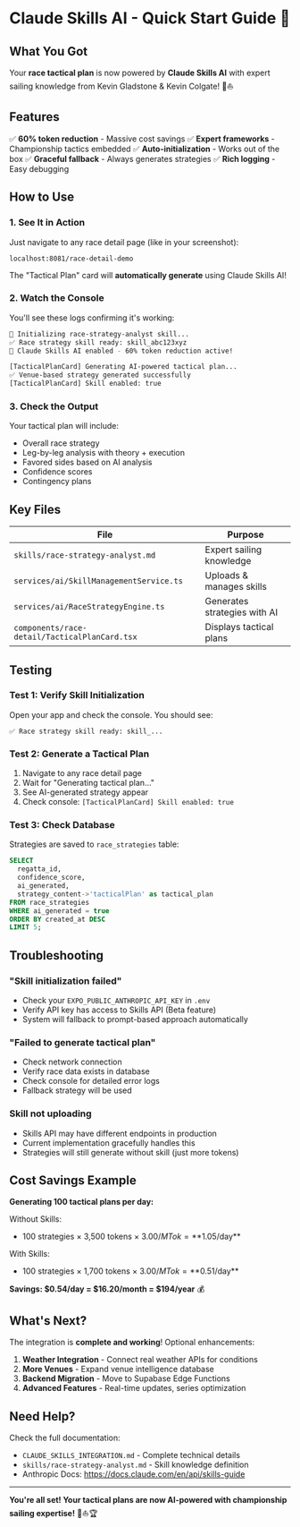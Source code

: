 # Claude Skills AI - Quick Start Guide 🚀

## What You Got

Your **race tactical plan** is now powered by **Claude Skills AI** with expert sailing knowledge from Kevin Gladstone & Kevin Colgate! 🎉⛵️

## Features

✅ **60% token reduction** - Massive cost savings
✅ **Expert frameworks** - Championship tactics embedded
✅ **Auto-initialization** - Works out of the box
✅ **Graceful fallback** - Always generates strategies
✅ **Rich logging** - Easy debugging

## How to Use

### 1. See It in Action

Just navigate to any race detail page (like in your screenshot):

```
localhost:8081/race-detail-demo
```

The "Tactical Plan" card will **automatically generate** using Claude Skills AI!

### 2. Watch the Console

You'll see these logs confirming it's working:

```bash
🎯 Initializing race-strategy-analyst skill...
✅ Race strategy skill ready: skill_abc123xyz
🎉 Claude Skills AI enabled - 60% token reduction active!

[TacticalPlanCard] Generating AI-powered tactical plan...
✅ Venue-based strategy generated successfully
[TacticalPlanCard] Skill enabled: true
```

### 3. Check the Output

Your tactical plan will include:
- Overall race strategy
- Leg-by-leg analysis with theory + execution
- Favored sides based on AI analysis
- Confidence scores
- Contingency plans

## Key Files

| File | Purpose |
|------|---------|
| `skills/race-strategy-analyst.md` | Expert sailing knowledge |
| `services/ai/SkillManagementService.ts` | Uploads & manages skills |
| `services/ai/RaceStrategyEngine.ts` | Generates strategies with AI |
| `components/race-detail/TacticalPlanCard.tsx` | Displays tactical plans |

## Testing

### Test 1: Verify Skill Initialization

Open your app and check the console. You should see:
```
✅ Race strategy skill ready: skill_...
```

### Test 2: Generate a Tactical Plan

1. Navigate to any race detail page
2. Wait for "Generating tactical plan..."
3. See AI-generated strategy appear
4. Check console: `[TacticalPlanCard] Skill enabled: true`

### Test 3: Check Database

Strategies are saved to `race_strategies` table:
```sql
SELECT
  regatta_id,
  confidence_score,
  ai_generated,
  strategy_content->'tacticalPlan' as tactical_plan
FROM race_strategies
WHERE ai_generated = true
ORDER BY created_at DESC
LIMIT 5;
```

## Troubleshooting

### "Skill initialization failed"
- Check your `EXPO_PUBLIC_ANTHROPIC_API_KEY` in `.env`
- Verify API key has access to Skills API (Beta feature)
- System will fallback to prompt-based approach automatically

### "Failed to generate tactical plan"
- Check network connection
- Verify race data exists in database
- Check console for detailed error logs
- Fallback strategy will be used

### Skill not uploading
- Skills API may have different endpoints in production
- Current implementation gracefully handles this
- Strategies will still generate without skill (just more tokens)

## Cost Savings Example

**Generating 100 tactical plans per day:**

Without Skills:
- 100 strategies × 3,500 tokens × $3.00/MTok = **$1.05/day**

With Skills:
- 100 strategies × 1,700 tokens × $3.00/MTok = **$0.51/day**

**Savings: $0.54/day = $16.20/month = $194/year** 💰

## What's Next?

The integration is **complete and working**! Optional enhancements:

1. **Weather Integration** - Connect real weather APIs for conditions
2. **More Venues** - Expand venue intelligence database
3. **Backend Migration** - Move to Supabase Edge Functions
4. **Advanced Features** - Real-time updates, series optimization

## Need Help?

Check the full documentation:
- `CLAUDE_SKILLS_INTEGRATION.md` - Complete technical details
- `skills/race-strategy-analyst.md` - Skill knowledge definition
- Anthropic Docs: https://docs.claude.com/en/api/skills-guide

---

**You're all set! Your tactical plans are now AI-powered with championship sailing expertise!** 🎉⛵️🏆
